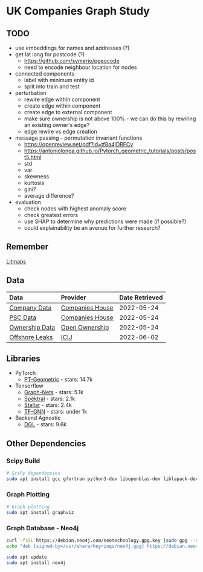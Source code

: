 # UK Companies Graph Study

## TODO

- use embeddings for names and addresses (?)
- get lat long for postcode (?)
  - <https://github.com/symerio/pgeocode>
  - need to encode neighbour location for nodes
- connected components
  - label with minimum entity id
  - split into train and test
- perturbation
  - rewire edge within component
  - create edge within component
  - create edge to external component
  - make sure ownership is not above 100% - we can do this by rewiring an existing owner's edge?
  - edge rewire vs edge creation
- message passing - permutation invariant functions
  - <https://openreview.net/pdf?id=tf8a4jDRFCv>
  - <https://antoniolonga.github.io/Pytorch_geometric_tutorials/posts/post5.html>
  - std
  - var
  - skewness
  - kurtosis
  - gini?
  - average difference?
- evaluation
  - check nodes with highest anomaly score
  - check greatest errors
  - use SHAP to determine why predictions were made (if possible?)
  - could explainability be an avenue for further research?

## Remember

[Litmaps](https://app.litmaps.com/shared/workspace/222F8A9E-DF91-4B50-BB96-1121DA98BEC4/map/5DB136D3-A5F5-49DC-AA5C-F02E42DD1A94)

## Data

|Data                           |Provider                         |Date Retrieved|
|:------------------------------|:--------------------------------|:-------------|
|[Company Data][CompanyData]    |[Companies House][CompaniesHouse]|2022-05-24    |
|[PSC Data][PSCData]            |[Companies House][CompaniesHouse]|2022-05-24    |
|[Ownership Data][OwnershipData]|[Open Ownership][OpenOwnership]  |2022-05-24    |
|[Offshore Leaks][OffshoreLeaks]|[ICIJ][ICIJ]                     |2022-06-02    |

## Libraries

- PyTorch
  - [PT-Geometric](https://github.com/pyg-team/pytorch_geometric) - stars: 14.7k
- Tensorflow
  - [Graph-Nets](https://github.com/deepmind/graph_nets) - stars: 5.1k
  - [Spektral](https://keras.io/examples/graph/gnn_citations/) - stars: 2.1k
  - [Stellar](https://keras.io/examples/graph/gnn_citations/) - stars: 2.4k
  - [TF-GNN](https://github.com/tensorflow/gnn) - stars: under 1k
- Backend Agnostic
  - [DGL](https://github.com/dmlc/dgl) - stars: 9.6k

## Other Dependencies

### Scipy Build

```bash
# SciPy dependencies
sudo apt install gcc gfortran python3-dev libopenblas-dev liblapack-dev cython
```

### Graph Plotting

```bash
# Graph plotting
sudo apt install graphviz
```

### Graph Database - Neo4j

```bash
curl -fsSL https://debian.neo4j.com/neotechnology.gpg.key |sudo gpg --dearmor -o /usr/share/keyrings/neo4j.gpg
echo "deb [signed-by=/usr/share/keyrings/neo4j.gpg] https://debian.neo4j.com stable 4.1" | sudo tee -a /etc/apt/sources.list.d/neo4j.list
```

```bash
sudo apt update
sudo apt install neo4j
```

 <!-- Links -->

[CompaniesHouse]: https://www.gov.uk/government/organisations/companies-house
[OpenOwnership]: https://www.openownership.org/
[ICIJ]: https://offshoreleaks.icij.org/
[CompanyData]: http://download.companieshouse.gov.uk/BasicCompanyDataAsOneFile-2022-05-01.zip
[PSCData]: http://download.companieshouse.gov.uk/persons-with-significant-control-snapshot-2022-05-24.zip
[OwnershipData]: https://oo-register-production.s3-eu-west-1.amazonaws.com/public/exports/statements.2022-05-27T19:23:50Z.jsonl.gz
[OffshoreLeaks]: https://offshoreleaks-data.icij.org/offshoreleaks/csv/full-oldb.20220503.zip#_ga=2.29179839.263289515.1654130741-1571958430.1654130741
